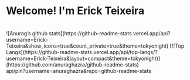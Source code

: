 # Welcome! I'm Erick Teixeira
<br>
![Anurag’s github stats](https://github-readme-stats.vercel.app/api?username=Erick-Teixeira&show_icons=true&count_private=true&theme=tokyonight)
[![Top Langs](https://github-readme-stats.vercel.app/api/top-langs/?username=Erick-Teixeira&layout=compact&theme=tokyonight)](https://github.com/anuraghazra/github-readme-stats)<br>
api/pin?username=anuraghazra&repo=github-readme-stats
